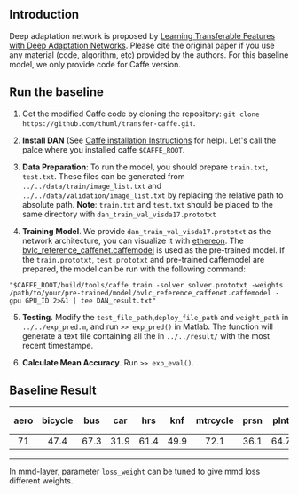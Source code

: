 ## Introduction
Deep adaptation network is proposed by [Learning Transferable Features with Deep Adaptation Networks](https://arxiv.org/pdf/1502.02791.pdf). Please cite the original paper if you use any material (code, algorithm, etc) provided by the authors. For this baseline model, we only provide code for Caffe version.

## Run the baseline

1. Get the modified Caffe code by cloning the repository: `git clone https://github.com/thuml/transfer-caffe.git`. 

2. **Install DAN** (See [Caffe installation Instructions](http://caffe.berkeleyvision.org/installation.html) for help). Let's call the palce where you installed caffe `$CAFFE_ROOT`.

3. **Data Preparation**: To run the model, you should prepare `train.txt`, `test.txt`. These files can be generated from `../../data/train/image_list.txt` and `../../data/validation/image_list.txt` by replacing the relative path to absolute path. **Note**: `train.txt` and `test.txt` should be placed to the same directory with `dan_train_val_visda17.prototxt`

4. **Training Model**. We provide `dan_train_val_visda17.prototxt` as the network architecture, you can visualize it with [ethereon](http://ethereon.github.io/netscope/quickstart.html). The [bvlc\_reference\_caffenet.caffemodel](http://dl.caffe.berkeleyvision.org/bvlc_reference_caffenet.caffemodel) is used as the pre-trained model. If the `train.prototxt`, `test.prototxt` and pre-trained caffemodel are prepared, the model can be run with the following command:

```
"$CAFFE_ROOT/build/tools/caffe train -solver solver.prototxt -weights /path/to/your/pre-trained/model/bvlc_reference_caffenet.caffemodel -gpu GPU_ID 2>&1 | tee DAN_result.txt"
```

5. **Testing**. Modify the `test_file_path`,`deploy_file_path` and `weight_path` in `../../exp_pred.m`, and run `>> exp_pred()` in Matlab. The function will generate a text file containing all the  in `../../result/` with the most recent timestampe.

6. **Calculate Mean Accuracy**. Run `>> exp_eval()`.

## Baseline Result
 aero|	bicycle|	bus|	car|	hrs|	knf|	mtrcycle|	prsn|	plnt|	sktbd|	trn|	trck|	mean accuracy
  :---:|:---:|:---:|:---:|:---:|:---:|:---:|:---:|:---:|:---:|:---:|:---:|:---:
  71	|47.4	|67.3|	31.9|	61.4|	49.9|	72.1|	36.1|	64.7|	28|	70.6|	19| 51.62
 
---------------
In mmd-layer, parameter `loss_weight` can be tuned to give mmd loss different weights.

